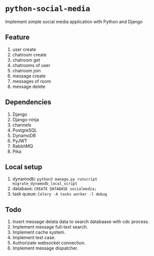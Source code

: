 # `python-social-media`

Implement simple social media application with Python and Django

## Feature

1. user create
2. chatroom create
3. chatroom get
4. chatrooms of user
5. chatroom join
6. message create
7. messages of room
8. message delete

## Dependencies

1. Django
2. Django-ninja
3. channels
4. PostgreSQL
5. DynamoDB
6. PyJWT
7. RabbitMQ
8. Pika

## Local setup

1. dynamodb: `python3 manage.py runscript migrate_dynamodb_local_script`
2. database: `CREATE DATABASE socialmedia;`
3. task queue: `Celery -A tasks worker -l debug`


## Todo

1. Insert message delata data to search databaase with cdc process.
2. Implement message full-text search.
3. Implement cache system.
4. Implement test case.
5. Authorizate websocket connection.
6. Implement message dispatcher.
